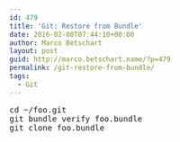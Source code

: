```yaml
---
id: 479
title: 'Git: Restore from Bundle'
date: 2016-02-08T07:44:10+00:00
author: Marco Betschart
layout: post
guid: http://marco.betschart.name/?p=479
permalink: /git-restore-from-bundle/
tags:
  - Git
---
```

<div class="snippetcpt-wrap" id="snippet-478" data-id="478" data-edit="/wp-admin/post.php?post=478&action=edit" data-copy="/wp-admin/export.php?type=jekyll&#038;snippet=b31d996337&#038;id=478" data-fullscreen="/code-snippets/restore-from-bundle/?full-screen=1">
  <pre class="prettyprint linenums lang-bash" title="Restore from Bundle">cd ~/foo.git
git bundle verify foo.bundle
git clone foo.bundle</pre>
</div>